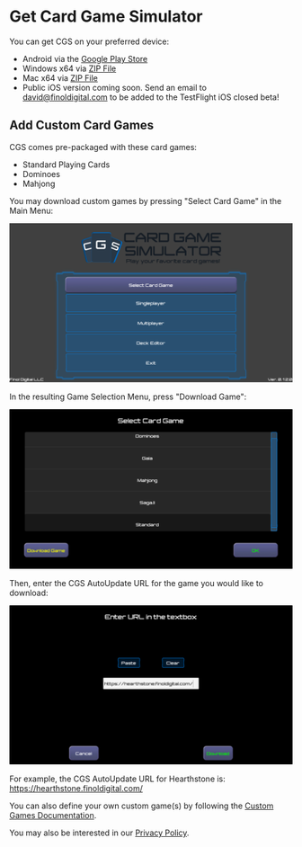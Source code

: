 # Get Card Game Simulator
You can get CGS on your preferred device:
- Android via the [Google Play Store](https://play.google.com/store/apps/details?id=com.finoldigital.cardgamesim)
- Windows x64 via [ZIP File](https://drive.google.com/uc?id=0B563jbWV7hpdQnl2a0tkNFB1T28&export=download)
- Mac x64 via [ZIP File](https://drive.google.com/uc?id=0B563jbWV7hpdQnp4ZDZKZDlWYnM&export=download)
- Public iOS version coming soon. Send an email to david@finoldigital.com to be added to the TestFlight iOS closed beta!

## Add Custom Card Games
CGS comes pre-packaged with these card games:
- Standard Playing Cards
- Dominoes
- Mahjong

You may download custom games by pressing "Select Card Game" in the Main Menu:

![Main Menu Image](screenshots/mainmenu.png)

In the resulting Game Selection Menu, press "Download Game":

![Game Selection Menu Image](screenshots/gameselection.png)

Then, enter the CGS AutoUpdate URL for the game you would like to download:

![Game Download Image](screenshots/gamedownload.png)

For example, the CGS AutoUpdate URL for Hearthstone is: https://hearthstone.finoldigital.com/

You can also define your own custom game(s) by following the [Custom Games Documentation](CUSTOM.md).

You may also be interested in our [Privacy Policy](PRIVACY.md).